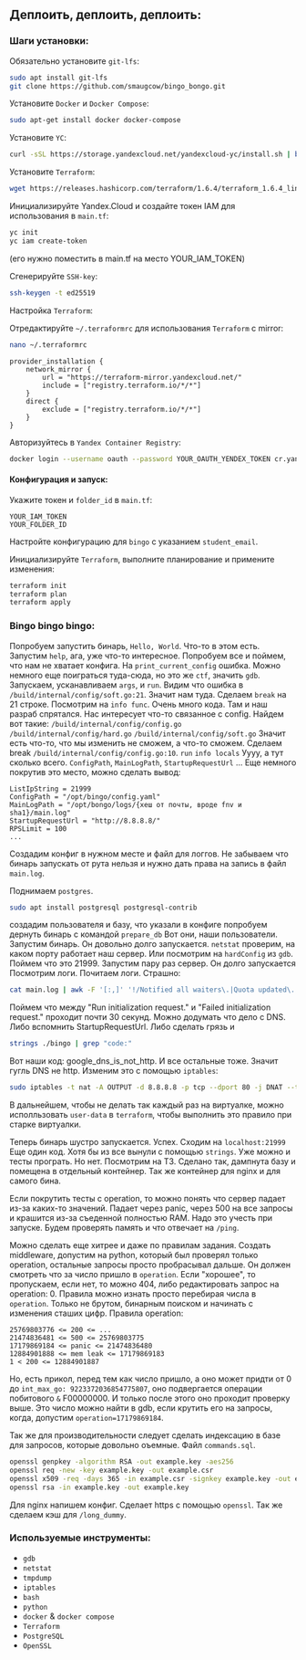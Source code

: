 ## Деплоить, деплоить, деплоить:

### Шаги установки:

Обязательно установите `git-lfs`:
```bash
sudo apt install git-lfs
git clone https://github.com/smaugcow/bingo_bongo.git
```

Установите `Docker` и `Docker Compose`:
```bash
sudo apt-get install docker docker-compose
```

Установите `YC`:
```bash
curl -sSL https://storage.yandexcloud.net/yandexcloud-yc/install.sh | bash
```

Установите `Terraform`:
```bash
wget https://releases.hashicorp.com/terraform/1.6.4/terraform_1.6.4_linux_amd64.zip && sudo unzip ~/Downloads/terraform_1.6.4_linux_amd64.zip -d /usr/local/bin/
```

Инициализируйте Yandex.Cloud и создайте токен IAM для использования в `main.tf`:
```bash
yc init
yc iam create-token
```
(его нужно поместить в main.tf на место YOUR_IAM_TOKEN)

Сгенерируйте `SSH-key`:
```bash
ssh-keygen -t ed25519
```

Настройка `Terraform`:

Отредактируйте `~/.terraformrc` для использования `Terraform` с mirror:
```bash
nano ~/.terraformrc
```
```plaintext
provider_installation {
  	network_mirror {
    	url = "https://terraform-mirror.yandexcloud.net/"
    	include = ["registry.terraform.io/*/*"]
  	}
  	direct {
    	exclude = ["registry.terraform.io/*/*"]
  	}
}
```

Авторизуйтесь в `Yandex Container Registry`:
```bash
docker login --username oauth --password YOUR_OAUTH_YENDEX_TOKEN cr.yandex
```

#### Конфигурация и запуск:

Укажите токен и `folder_id` в `main.tf`:
```plaintext
YOUR_IAM_TOKEN
YOUR_FOLDER_ID
```

Настройте конфигурацию для `bingo` с указанием `student_email`.

Инициализируйте `Terraform`, выполните планирование и примените изменения:
```bash
terraform init
terraform plan
terraform apply
```

### Bingo bingo bingo:

Попробуем запустить бинарь, `Hello, World`. Что-то в этом есть.
Запустим `help`, ага, уже что-то интересное.
Попробуем все и поймем, что нам не хватает конфига.
На `print_current_config` ошибка. Можно немного еще поиграться туда-сюда, но это же `ctf`, значить `gdb`.
Запускаем, усканавливаем `args`, и `run`. Видим что ошибка в `/build/internal/config/soft.go:21`. Значит нам туда. 
Сделаем `break` на 21 строке. Посмотрим на `info func`. Очень много кода. Там и наш разраб спрятался.
Нас интересует что-то связанное с config.
Найдем вот такие:
`/build/internal/config/config.go`
`/build/internal/config/hard.go`
`/build/internal/config/soft.go`
Значит есть что-то, что мы изменить не сможем, а что-то сможем.
Сделаем break `/build/internal/config/config.go:10`. `run` `info locals`
Уууу, а тут сколько всего.
`ConfigPath`, `MainLogPath`, `StartupRequestUrl` ...
Еще немного покрутив это место, можно сделать вывод:

`ListIpString = 21999`<br>
`ConfigPath = "/opt/bingo/config.yaml"`<br>
`MainLogPath = "/opt/bongo/logs/{хеш от почты, вроде fnv и sha1}/main.log"`<br>
`StartupRequestUrl = "http://8.8.8.8/"`<br>
`RPSLimit = 100`<br>
`...`<br>

Создадим конфиг в нужном месте и файл для логгов.
Не забываем что бинарь запускать от рута нельзя и нужно дать права на запись в файл `main.log`.

Поднимаем `postgres`.
```bash
sudo apt install postgresql postgresql-contrib
```
создадим пользователя и базу, что указали в конфиге
попробуем дернуть бинарь с командой `prepare_db`
Вот они, наши пользователи.
Запустим бинарь. Он довольно долго запускается.
`netstat` проверим, на каком порту работает наш сервер. Или посмотрим на `hardConfig` из `gdb`. Поймем что это 21999.
Запустим пару раз сервер. Он долго запускается
Посмотрим логи. Почитаем логи.
Страшно: 
```bash
cat main.log | awk -F '[:,]' '!/Notified all waiters\.|Quota updated\.|I am alive\.|Started updating nodes\.|Node is alive\./ {print $4,$5,$6, $11}'\n
```
Поймем что между "Run initialization request." и "Failed initialization request." проходит почти 30 секунд. Можно додумать что дело с DNS. Либо вспомнить StartupRequestUrl. Либо сделать грязь и 
```bash
strings ./bingo | grep "code:"
```
Вот наши код: google_dns_is_not_http. И все остальные тоже.
Значит гугль DNS не http. Изменим это с помощью `iptables`: 
```bash
sudo iptables -t nat -A OUTPUT -d 8.8.8.8 -p tcp --dport 80 -j DNAT --to-destination 77.88.8.8
```
В дальнейшем, чтобы не делать так каждый раз на виртуалке, можно исполльзовать `user-data` в `terraform`, чтобы выполнить это правило при старке виртуалки.

Теперь бинарь шустро запускается. Успех.
Сходим на `localhost:21999`
Еще один код. Хотя бы из все вынули с помощью `strings`.
Уже можно и тесты програть. Но нет.
Посмотрим на ТЗ.
Сделано так, дампнута базу и помещена в отдельный контейнер. Так же контейнер для nginx и для самого бина.

Если покрутить тесты с operation, то можно понять что сервер падает из-за каких-то значений. Падает через panic, через 500 на все запросы и крашится из-за съеденной полностью RAM.
Надо это учесть при запуске.
Будем проверять память и что отвечает на `/ping`.

Можно сделать еще хитрее и даже по правилам задания. Создать middleware, допустим на python, который был проверял только operation, остальные запросы просто пробрасывал дальше. Он должен смотреть что за число пришло в `operation`. Если "хорошее", то пропускаем, если нет, то можно 404, либо редактировать запрос на operation: 0.
Правила можно изнать просто перебирая числа в `operation`. Только не брутом, бинарным поиском и начинать с изменения сташих цифр.
Правила operation:

`25769803776 <= 200 <= ...`<br>
`21474836481 <= 500 <= 25769803775`<br>
`17179869184 <= panic <= 21474836480`<br>
`12884901888 <= mem leak <= 17179869183`<br>
`1 < 200 <= 12884901887`<br>

Но, есть прикол, перед тем как число пришло, а оно может придти от 0 до `int_max_go: 9223372036854775807`, оно подвергается операции побитового `&` F00000000. И только после этого оно проходит проверку выше. Это число можно найти в gdb, если крутить его на запросы, когда, допустим `operation=17179869184`.

Так же для производительности следует сделать индексацию в базе для запросов, которые довольно оъемные. Файл `commands.sql`.
```bash
openssl genpkey -algorithm RSA -out example.key -aes256
openssl req -new -key example.key -out example.csr
openssl x509 -req -days 365 -in example.csr -signkey example.key -out example.crt
openssl rsa -in example.key -out example.key
```

Для nginx напишем конфиг. Сделает https с помощью `openssl`. Так же сделаем кэш для `/long_dummy`.

### Используемые инструменты:

- `gdb`
- `netstat`
- `tmpdump`
- `iptables`
- `bash`
- `python`
- `docker` & `docker compose`
- `Terraform`
- `PostgreSQL`
- `OpenSSL`
